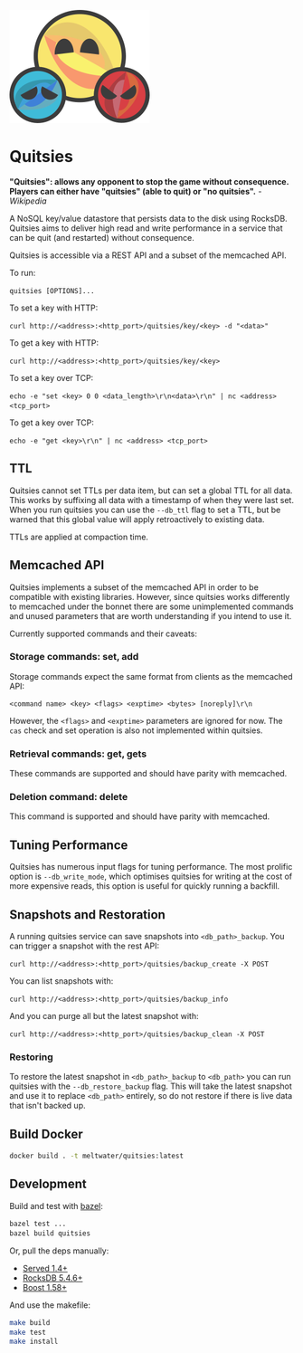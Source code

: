 ![Quitsies](quitsies_logo.png "Quitsies")

Quitsies
========

**"Quitsies": allows any opponent to stop the game without consequence. Players
can either have "quitsies" (able to quit) or "no quitsies".** _- Wikipedia_

A NoSQL key/value datastore that persists data to the disk using RocksDB.
Quitsies aims to deliver high read and write performance in a service that can
be quit (and restarted) without consequence.

Quitsies is accessible via a REST API and a subset of the memcached API.

To run:

`quitsies [OPTIONS]...`

To set a key with HTTP:

`curl http://<address>:<http_port>/quitsies/key/<key> -d "<data>"`

To get a key with HTTP:

`curl http://<address>:<http_port>/quitsies/key/<key>`

To set a key over TCP:

`echo -e "set <key> 0 0 <data_length>\r\n<data>\r\n" | nc <address> <tcp_port>`

To get a key over TCP:

`echo -e "get <key>\r\n" | nc <address> <tcp_port>`

## TTL

Quitsies cannot set TTLs per data item, but can set a global TTL for all data.
This works by suffixing all data with a timestamp of when they were last set.
When you run quitsies you can use the `--db_ttl` flag to set a TTL, but be
warned that this global value will apply retroactively to existing data.

TTLs are applied at compaction time.

## Memcached API

Quitsies implements a subset of the memcached API in order to be compatible with
existing libraries. However, since quitsies works differently to memcached under
the bonnet there are some unimplemented commands and unused parameters that are
worth understanding if you intend to use it.

Currently supported commands and their caveats:

### Storage commands: set, add

Storage commands expect the same format from clients as the memcached API:

```
<command name> <key> <flags> <exptime> <bytes> [noreply]\r\n
```

However, the `<flags>` and `<exptime>` parameters are ignored for now. The `cas`
check and set operation is also not implemented within quitsies.

### Retrieval commands: get, gets

These commands are supported and should have parity with memcached.

### Deletion command: delete

This command is supported and should have parity with memcached.

## Tuning Performance

Quitsies has numerous input flags for tuning performance. The most prolific
option is `--db_write_mode`, which optimises quitsies for writing at the cost of
more expensive reads, this option is useful for quickly running a backfill.

## Snapshots and Restoration

A running quitsies service can save snapshots into `<db_path>_backup`. You can
trigger a snapshot with the rest API:

`curl http://<address>:<http_port>/quitsies/backup_create -X POST`

You can list snapshots with:

`curl http://<address>:<http_port>/quitsies/backup_info`

And you can purge all but the latest snapshot with:

`curl http://<address>:<http_port>/quitsies/backup_clean -X POST`

### Restoring

To restore the latest snapshot in `<db_path>_backup` to `<db_path>` you can run 
quitsies with the `--db_restore_backup` flag. This will take the latest snapshot
and use it to replace `<db_path>` entirely, so do not restore if there is live
data that isn't backed up.

## Build Docker

``` sh
docker build . -t meltwater/quitsies:latest
```

## Development

Build and test with [bazel](https://bazel.io):

``` sh
bazel test ...
bazel build quitsies
```

Or, pull the deps manually:

- [Served 1.4+](https://github.com/meltwater/served)
- [RocksDB 5.4.6+](https://github.com/facebook/rocksdb/releases)
- [Boost 1.58+](http://www.boost.org/)

And use the makefile:

``` sh
make build
make test
make install
```

